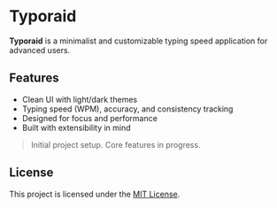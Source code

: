 # Typoraid

**Typoraid** is a minimalist and customizable typing speed application for advanced users.

## Features

- Clean UI with light/dark themes
- Typing speed (WPM), accuracy, and consistency tracking
- Designed for focus and performance
- Built with extensibility in mind

> Initial project setup. Core features in progress.

## License

This project is licensed under the [MIT License](LICENSE).
